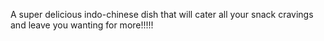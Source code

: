 A super delicious indo-chinese dish that will cater all your snack cravings and leave you wanting for more!!!!!